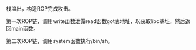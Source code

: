 栈溢出，构造ROP完成攻击。

第一次ROP链，调用write函数泄露read函数got表地址，以获取libc基址，然后返回main函数。

第二次ROP链，调用system函数执行/bin/sh。
